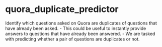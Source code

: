 # quora_duplicate_predictor
Identify which questions asked on Quora are duplicates of questions that have already been asked. - This could be useful to instantly provide answers to questions that have already been answered. - We are tasked with predicting whether a pair of questions are duplicates or not.
